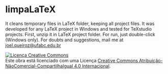 # limpaLaTeX
It cleans temporary files in LaTeX folder, keeping all project files. 
It was developed for any LaTeX project in Windows and tested for TeXstudio projects. 
First, unzip it in LaTeX project folder. For run, just double-click (Windows only). 
For doubts and suggestions, mail me at joel.queiroz@ufabc.edu.br

<a rel="license" href="http://creativecommons.org/licenses/by-nc-sa/4.0/"><img alt="Licença Creative Commons" style="border-width:0" src="https://i.creativecommons.org/l/by-nc-sa/4.0/88x31.png" /></a><br />Este obra está licenciado com uma Licença <a rel="license" href="http://creativecommons.org/licenses/by-nc-sa/4.0/">Creative Commons Atribuição-NãoComercial-CompartilhaIgual 4.0 Internacional</a>.
